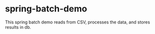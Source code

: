 # spring-batch-demo
This spring batch demo reads from CSV, processes the data, and stores results in db.
